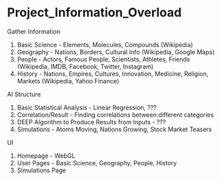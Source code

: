 # Project_Information_Overload

Gather Information
1)  Basic Science - Elements, Molecules, Compounds (Wikipedia)
2)  Geography - Nations, Borders, Cultural Info (Wikipedia, Google Maps)
3)  People - Actors, Famous People, Scientists, Athletes, Friends (Wikipedia, IMDB, Facebook, Twitter, Instagram)
4)  History - Nations, Empires, Cultures, Innovation, Medicine, Religion, Markets (Wikipedia, Yahoo Finance)

AI Structure
1)  Basic Statistical Analysis - Linear Regression, ???
2)  Correlation/Result - Finding correlations between different categories
3)  DEEP Algorithm to Produce Results from Inputs - ???
4)  Simulations - Atoms Moving, Nations Growing, Stock Market Teasers

UI
1)  Homepage - WebGL
2)  User Pages - Basic Science, Geography, People, History
3)  Simulations Page